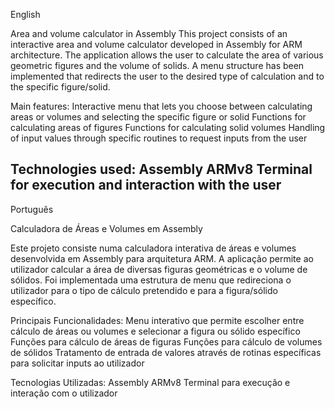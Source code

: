 English

Area and volume calculator in Assembly
This project consists of an interactive area and volume calculator developed in Assembly for ARM architecture. The application allows the user to calculate the area of various geometric figures and the volume of solids. A menu structure has been implemented that redirects the user to the desired type of calculation and to the specific figure/solid.

Main features:
Interactive menu that lets you choose between calculating areas or volumes and selecting the specific figure or solid
Functions for calculating areas of figures 
Functions for calculating solid volumes
Handling of input values through specific routines to request inputs from the user

Technologies used:
Assembly ARMv8
Terminal for execution and interaction with the user
-------------------------------------------------------
Português

Calculadora de Áreas e Volumes em Assembly​

Este projeto consiste numa calculadora interativa de áreas e volumes desenvolvida em Assembly para arquitetura ARM. A aplicação permite ao utilizador calcular a área de diversas figuras geométricas e o volume de sólidos. Foi implementada uma estrutura de menu que redireciona o utilizador para o tipo de cálculo pretendido e para a figura/sólido específico.

Principais Funcionalidades:
Menu interativo que permite escolher entre cálculo de áreas ou volumes e selecionar a figura ou sólido específico
Funções para cálculo de áreas de figuras 
Funções para cálculo de volumes de sólidos
Tratamento de entrada de valores através de rotinas específicas para solicitar inputs ao utilizador

Tecnologias Utilizadas:
Assembly ARMv8
Terminal para execução e interação com o utilizador
